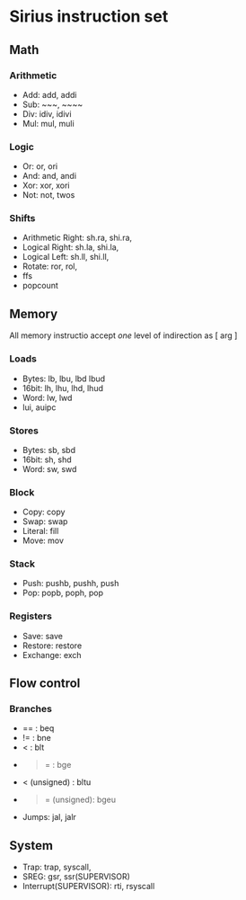 # Sirius instruction set

## Math

### Arithmetic

+ Add: add, addi
+ Sub: ~~~, ~~~~
+ Div: idiv, idivi
+ Mul: mul, muli
  
### Logic

+ Or:  or, ori
+ And: and, andi
+ Xor: xor, xori
+ Not: not, twos

### Shifts

+ Arithmetic Right: sh.ra, shi.ra,
+ Logical Right:    sh.la, shi.la,
+ Logical Left:     sh.ll, shi.ll,
+ Rotate:           ror, rol,
+ ffs
+ popcount

## Memory

All memory instructio accept *one* level of indirection as [ arg ]

### Loads

+ Bytes: lb, lbu, lbd lbud
+ 16bit: lh, lhu, lhd, lhud
+ Word:  lw, lwd
+ lui, auipc
  
### Stores

+ Bytes: sb, sbd
+ 16bit: sh, shd
+ Word:  sw, swd

### Block

+ Copy: copy
+ Swap: swap
+ Literal: fill
+ Move: mov

### Stack

+ Push: pushb, pushh, push
+ Pop: popb, poph, pop

### Registers

+ Save: save
+ Restore: restore
+ Exchange: exch

## Flow control

### Branches

+ == : beq
+ != : bne
+ <  : blt
+ >=  : bge
+ < (unsigned) : bltu
+ >= (unsigned): bgeu
+ Jumps: jal, jalr
  
## System

+ Trap: trap, syscall,
+ SREG: gsr, ssr(SUPERVISOR)
+ Interrupt(SUPERVISOR): rti, rsyscall
